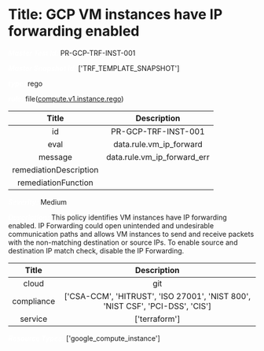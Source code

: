 



# Title: GCP VM instances have IP forwarding enabled


***<font color="white">Master Test Id:</font>*** PR-GCP-TRF-INST-001

***<font color="white">Master Snapshot Id:</font>*** ['TRF_TEMPLATE_SNAPSHOT']

***<font color="white">type:</font>*** rego

***<font color="white">rule:</font>*** file([compute.v1.instance.rego])  
  
  
  
  

|Title|Description|
| :---: | :---: |
|id|PR-GCP-TRF-INST-001|
|eval|data.rule.vm_ip_forward|
|message|data.rule.vm_ip_forward_err|
|remediationDescription||
|remediationFunction||


***<font color="white">Severity:</font>*** Medium

***<font color="white">Description:</font>*** This policy identifies VM instances have IP forwarding enabled. IP Forwarding could open unintended and undesirable communication paths and allows VM instances to send and receive packets with the non-matching destination or source IPs. To enable source and destination IP match check, disable the IP Forwarding.  
  
  

|Title|Description|
| :---: | :---: |
|cloud|git|
|compliance|['CSA-CCM', 'HITRUST', 'ISO 27001', 'NIST 800', 'NIST CSF', 'PCI-DSS', 'CIS']|
|service|['terraform']|


***<font color="white">Resource Types:</font>*** ['google_compute_instance']


[compute.v1.instance.rego]: https://github.com/prancer-io/prancer-compliance-test/tree/master/google/terraform/compute.v1.instance.rego
